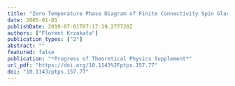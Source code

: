 ```yaml
---
title: "Zero Temperature Phase Diagram of Finite Connectivity Spin Glasses"
date: 2005-01-01
publishDate: 2019-07-01T07:17:39.277728Z
authors: ["Florent Krzakała"]
publication_types: ["2"]
abstract: ""
featured: false
publication: "*Progress of Theoretical Physics Supplement*"
url_pdf: "https://doi.org/10.1143%2Fptps.157.77"
doi: "10.1143/ptps.157.77"
---
```


